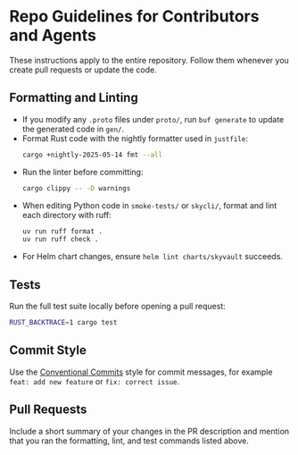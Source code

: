 # Repo Guidelines for Contributors and Agents

These instructions apply to the entire repository. Follow them whenever you create
pull requests or update the code.

## Formatting and Linting

- If you modify any `.proto` files under `proto/`, run `buf generate` to update
  the generated code in `gen/`.
- Format Rust code with the nightly formatter used in `justfile`:
  ```bash
  cargo +nightly-2025-05-14 fmt --all
  ```
- Run the linter before committing:
  ```bash
  cargo clippy -- -D warnings
  ```
- When editing Python code in `smoke-tests/` or `skycli/`, format and lint each
  directory with ruff:
  ```bash
  uv run ruff format .
  uv run ruff check .
  ```
- For Helm chart changes, ensure `helm lint charts/skyvault` succeeds.

## Tests

Run the full test suite locally before opening a pull request:
```bash
RUST_BACKTRACE=1 cargo test
```

## Commit Style

Use the [Conventional Commits](https://www.conventionalcommits.org/) style for
commit messages, for example `feat: add new feature` or `fix: correct issue`.

## Pull Requests

Include a short summary of your changes in the PR description and mention that
you ran the formatting, lint, and test commands listed above.
